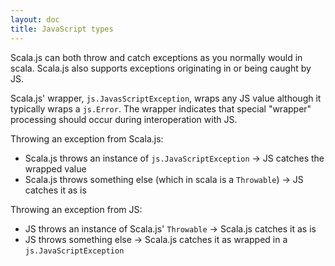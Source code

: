 ```yaml
---
layout: doc
title: JavaScript types
---
```


Scala.js can both throw and catch exceptions as you normally would in scala. Scala.js also supports exceptions originating in or being caught by JS.

Scala.js' wrapper, `js.JavasScriptException`, wraps any JS value although it typically wraps a `js.Error`. The wrapper indicates that  special "wrapper" processing should occur during interoperation with JS.

Throwing an exception from Scala.js:
* Scala.js throws an instance of `js.JavaScriptException` -> JS catches the wrapped value
* Scala.js throws something else (which in scala is a `Throwable`) -> JS catches it as is

Throwing an exception from JS:
* JS throws an instance of Scala.js' `Throwable` -> Scala.js catches it as is
* JS throws something else -> Scala.js catches it as wrapped in a `js.JavaScriptException`
